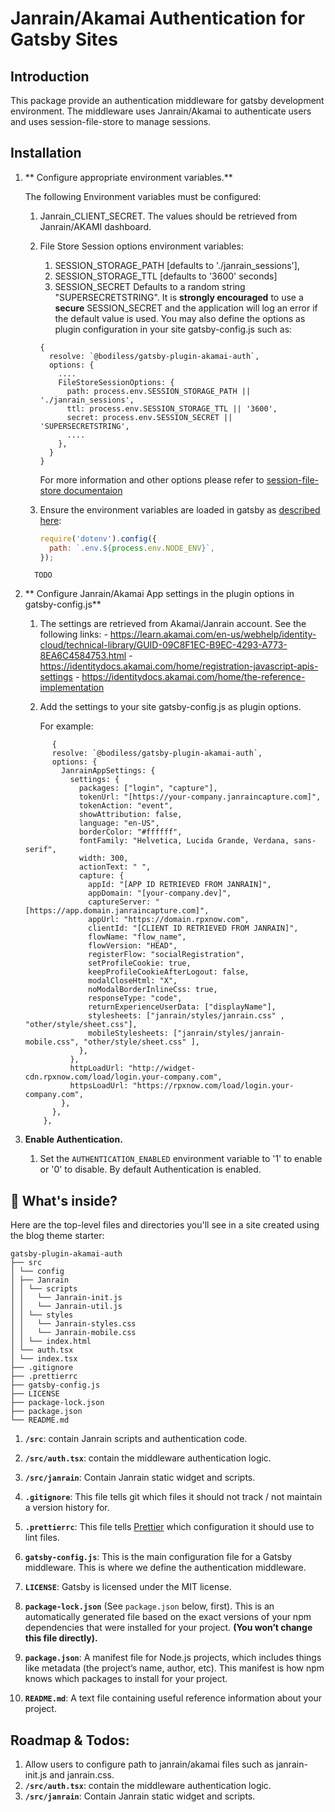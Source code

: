 # Janrain/Akamai Authentication for Gatsby Sites

## Introduction

This package provide an authentication middleware for gatsby development environment.
The middleware uses Janrain/Akamai to authenticate users and uses session-file-store to manage sessions.

## Installation

1.  ** Configure appropriate environment variables.**

    The following Environment variables must be configured:

    1. Janrain_CLIENT_SECRET. The values should be retrieved from Janrain/AKAMI dashboard.
    2. File Store Session options environment variables: 
        1. SESSION_STORAGE_PATH [defaults to './janrain_sessions'], 
        2. SESSION_STORAGE_TTL [defaults to '3600' seconds]
        3. SESSION_SECRET Defaults to a random string "SUPERSECRETSTRING". It is **strongly encouraged** to use a **secure** 
           SESSION_SECRET and the application will log an error if the default value is used.
        You may also define the options as plugin configuration in your site gatsby-config.js such as:
        ```
        {
          resolve: `@bodiless/gatsby-plugin-akamai-auth`,
          options: {
            ....
            FileStoreSessionOptions: {
              path: process.env.SESSION_STORAGE_PATH || './janrain_sessions',
              ttl: process.env.SESSION_STORAGE_TTL || '3600',
              secret: process.env.SESSION_SECRET || 'SUPERSECRETSTRING',
              ....
            },
          }
        }
        ```
        For more information and other options please refer to [session-file-store documentaion](https://github.com/valery-barysok/session-file-store#options)
    4. Ensure the environment variables are loaded in gatsby as [described here](https://www.gatsbyjs.org/docs/environment-variables/):

       ```js
       require('dotenv').config({
         path: `.env.${process.env.NODE_ENV}`,
       });
       ```

    ```shell
      TODO

    ```
2. ** Configure Janrain/Akamai App settings in the plugin options in gatsby-config.js**

      1. The settings are retrieved from Akamai/Janrain account. See the following links:
        - https://learn.akamai.com/en-us/webhelp/identity-cloud/technical-library/GUID-09C8F1EC-B9EC-4293-A773-8EA6C4584753.html
        - https://identitydocs.akamai.com/home/registration-javascript-apis-settings
        - https://identitydocs.akamai.com/home/the-reference-implementation  
      2. Add the settings to your site gatsby-config.js as plugin options.
      
            For example:
    ``` 
          {
          resolve: `@bodiless/gatsby-plugin-akamai-auth`,
          options: {
            JanrainAppSettings: {
              settings: {
                packages: ["login", "capture"],
                tokenUrl: "[https://your-company.janraincapture.com]",
                tokenAction: "event",
                showAttribution: false,
                language: "en-US",
                borderColor: "#ffffff",
                fontFamily: "Helvetica, Lucida Grande, Verdana, sans-serif",
                width: 300,
                actionText: " ",
                capture: {
                  appId: "[APP ID RETRIEVED FROM JANRAIN]",
                  appDomain: "[your-company.dev]",
                  captureServer: "[https://app.domain.janraincapture.com]",
                  appUrl: "https://domain.rpxnow.com",
                  clientId: "[CLIENT ID RETRIEVED FROM JANRAIN]",
                  flowName: "flow_name",
                  flowVersion: "HEAD",
                  registerFlow: "socialRegistration",
                  setProfileCookie: true,
                  keepProfileCookieAfterLogout: false,
                  modalCloseHtml: "X",
                  noModalBorderInlineCss: true,
                  responseType: "code",
                  returnExperienceUserData: ["displayName"],
                  stylesheets: ["janrain/styles/janrain.css" , "other/style/sheet.css"],
                  mobileStylesheets: ["janrain/styles/janrain-mobile.css", "other/style/sheet.css" ],
                },
              },
              httpLoadUrl: "http://widget-cdn.rpxnow.com/load/login.your-company.com",
              httpsLoadUrl: "https://rpxnow.com/load/login.your-company.com",
            },
          },
        },
    ```


3.  **Enable Authentication.**

    1. Set the `AUTHENTICATION_ENABLED` environment variable to '1' to enable or '0' to disable. By default
       Authentication is enabled.

## 🧐 What's inside?

Here are the top-level files and directories you'll see in a site created using the blog theme starter:

```
gatsby-plugin-akamai-auth
├── src
│ └── config
│ ├── Janrain
│ │ └── scripts
│ │   └── Janrain-init.js
│ │   └── Janrain-util.js
│ │ └── styles
│ │   └── Janrain-styles.css
│ │   └── Janrain-mobile.css
│ │ └── index.html
│ └── auth.tsx
│ └── index.tsx
├── .gitignore
├── .prettierrc
├── gatsby-config.js
├── LICENSE
├── package-lock.json
├── package.json
└── README.md
```

1.  **`/src`**: contain Janrain scripts and authentication code.
2.  **`/src/auth.tsx`**: contain the middleware authentication logic.
3.  **`/src/janrain`**: Contain Janrain static widget and scripts.

4.  **`.gitignore`**: This file tells git which files it should not track / not maintain a version history for.

5.  **`.prettierrc`**: This file tells [Prettier](https://prettier.io/) which configuration it should use to lint files.

6.  **`gatsby-config.js`**: This is the main configuration file for a Gatsby middleware. This is where we define the authentication middleware.
7.  **`LICENSE`**: Gatsby is licensed under the MIT license.

8.  **`package-lock.json`** (See `package.json` below, first). This is an automatically generated file based on the exact versions of your npm dependencies that were installed for your project. **(You won’t change this file directly).**

9.  **`package.json`**: A manifest file for Node.js projects, which includes things like metadata (the project’s name, author, etc). This manifest is how npm knows which packages to install for your project.

10. **`README.md`**: A text file containing useful reference information about your project.

## Roadmap & Todos:
1. Allow users to configure path to janrain/akamai files such as janrain-init.js and janrain.css.
2.  **`/src/auth.tsx`**: contain the middleware authentication logic.
3.  **`/src/janrain`**: Contain Janrain static widget and scripts.

